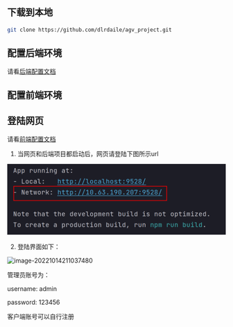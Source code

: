## 下载到本地

```bash
git clone https://github.com/dlrdaile/agv_project.git
```

## 配置后端环境

请看[后端配置文档](./agv_back_fastapi/README.md)

## 配置前端环境

## 登陆网页

请看[前端配置文档](./agv_front_vue/README.md)

1. 当网页和后端项目都启动后，网页请登陆下图所示url

![image-20221014210934785](image/image-20221014210934785-16657529763711.png)

2. 登陆界面如下：

![image-20221014211037480](image/image-20221014211037480-16657530410452.png)

管理员账号为：

username: admin

password: 123456

客户端账号可以自行注册